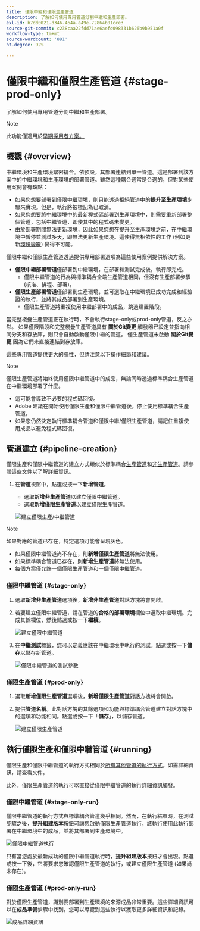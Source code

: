 ```yaml
---
title: 僅限中繼和僅限生產管道
description: 了解如何使用專用管道分割中繼和生產部署。
exl-id: b7dd0021-d346-464a-a49e-72864b01cce3
source-git-commit: c238caa22fdd71ae6aefd098331b626b9b951a0f
workflow-type: tm+mt
source-wordcount: '891'
ht-degree: 92%

---
```


# 僅限中繼和僅限生產管道 {#stage-prod-only}

了解如何使用專用管道分割中繼和生產部署。

>[!NOTE]
>
>此功能僅適用於[早期採用者方案。](/help/release-notes/current.md#early-adoption)

## 概觀 {#overview}

中繼環境和生產環境緊密耦合。依預設，其部署連結到單一管道。這是部署到該方案中的中繼環境和生產環境的部署管道。雖然這種耦合通常是合適的，但對某些使用案例會有缺點：

* 如果您想要部署到僅限中繼環境，則只能透過拒絕管道中的&#x200B;**提升至生產環境**&#x200B;步驟來實現。但是，執行將被標記為已取消。
* 如果您想要將中繼環境中的最新程式碼部署到生產環境中，則需要重新部署整個管道，包括中繼管道，即使其中的程式碼未變更。
* 由於部署期間無法更新環境，因此如果您想在提升至生產環境之前，在中繼環境中暫停並測試多天，即無法更新生產環境。這使得無相依性的工作 (例如更新[環境變數](/help/getting-started/build-environment.md#environment-variables)) 變得不可能。

僅限中繼和僅限生產管道透過提供專用部署選項為這些使用案例提供解決方案。

* **僅限中繼部署管道**&#x200B;僅部署到中繼環境，在部署和測試完成後，執行即完成。
   * 僅限中繼管道的行為與標準耦合全端生產管道相同，但沒有生產部署步驟 (核准、排程、部署)。
* **僅限生產部署管道**&#x200B;僅部署到生產環境，並可選取在中繼環境已成功完成和經驗證的執行，並將其成品部署到生產環境。
   * 僅限生產管道將重複使用中繼部署中的成品，跳過建置階段。

當完整棧疊生產管道正在執行時，不會執行stage-only或prod-only管道，反之亦然。 如果僅限階段和完整棧疊生產管道具有 **關於Git變更** 觸發器已設定並指向相同分支和存放庫，則只會自動啟動僅限中繼的管道。 僅生產管道未啟動 **關於Git變更** 因為它們未直接連結到存放庫。

這些專用管道提供更大的彈性，但請注意以下操作細節和建議。

>[!NOTE]
>
>僅限生產管道將始終使用僅限中繼管道中的成品，無論同時透過標準耦合生產管道在中繼環境部署了什麼。
>
>* 這可能會導致不必要的程式碼回復。
>* Adobe 建議在開始使用僅限生產和僅限中繼管道後，停止使用標準耦合生產管道。
>* 如果您仍然決定執行標準耦合管道和僅限中繼/僅限生產管道，請記住重複使用成品以避免程式碼回復。

## 管道建立 {#pipeline-creation}

僅限生產和僅限中繼管道的建立方式類似於標準耦合[生產管道](/help/using/production-pipelines.md)和[非生產管道](/help/using/non-production-pipelines.md)。請參閱這些文件以了解詳細資訊。

1. 在&#x200B;**管道**&#x200B;視窗中，點選或按一下&#x200B;**新增管道**。

   * 選取&#x200B;**新增非生產管道**&#x200B;以建立僅限中繼管道。
   * 選取&#x200B;**新增僅限生產管道**&#x200B;以建立僅限生產管道。

   ![建立僅限生產/中繼管道](/help/assets/configure-pipelines/prod-stage-pipelines.png)

>[!NOTE]
>
>如果對應的管道已存在，特定選項可能會呈現灰色。
>
>* 如果僅限中繼管道尚不存在，則&#x200B;**新增僅限生產管道**&#x200B;將無法使用。
>* 如果標準耦合管道已存在，則&#x200B;**新增生產管道**&#x200B;將無法使用。
>* 每個方案僅允許一個僅限生產管道和一個僅限中繼管道。

### 僅限中繼管道 {#stage-only}

1. 選取&#x200B;**新增非生產管道**&#x200B;選項後，**新增非生產管道**&#x200B;對話方塊將會開啟。
1. 若要建立僅限中繼管道，請在管道的&#x200B;**合格的部署環境**&#x200B;欄位中選取中繼環境。完成其餘欄位，然後點選或按一下&#x200B;**繼續**。

   ![建立僅限中繼管道](/help/assets/configure-pipelines/stage-only.png)

1. 在&#x200B;**中繼測試**&#x200B;標籤，您可以定義應該在中繼環境中執行的測試。點選或按一下&#x200B;**儲存**&#x200B;以儲存新管道。

   ![僅限中繼管道的測試參數](/help/assets/configure-pipelines/stage-only-test.png)

### 僅限生產管道 {#prod-only}

1. 選取&#x200B;**新增僅限生產管道**&#x200B;選項後，**新增僅限生產管道**&#x200B;對話方塊將會開啟。
1. 提供&#x200B;**管道名稱**。此對話方塊的其餘選項和功能與標準耦合管道建立對話方塊中的選項和功能相同。點選或按一下「**儲存**」，以儲存管道。

   ![建立僅限生產管道](/help/assets/configure-pipelines/prod-only-pipeline.png)

## 執行僅限生產和僅限中繼管道 {#running}

僅限生產和僅限中繼管道的執行方式相同於[所有其他管道的執行方式](/help/using/managing-pipelines.md#running-pipelines)。如需詳細資訊，請查看文件。

此外，僅限生產管道的執行可以直接從僅限中繼管道的執行詳細資訊觸發。

### 僅限中繼管道 {#stage-only-run}

僅限中繼管道的執行方式與標準耦合管道幾乎相同。然而，在執行結束時，在測試步驟之後，**提升組建版本**&#x200B;按鈕可讓您啟動僅限生產管道執行，該執行使用此執行部署在中繼環境中的成品，並將其部署到生產環境中。

![僅限中繼管道執行](/help/assets/configure-pipelines/stage-only-pipeline-run.png)

只有當您處於最新成功的僅限中繼管道執行時，**提升組建版本**&#x200B;按鈕才會出現。點選或按一下後，它將要求您確認僅限生產管道的執行，或建立僅限生產管道 (如果尚未存在)。

### 僅限生產管道 {#prod-only-run}

對於僅限生產管道，識別要部署到生產環境的來源成品非常重要。這些詳細資訊可以在&#x200B;**成品準備**&#x200B;步驟中找到。您可以導覽到這些執行以獲取更多詳細資訊和記錄。

![成品詳細資訊](/help/assets/configure-pipelines/prod-only-pipeline-run.png)
